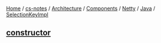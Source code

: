 [Home](https://mengxianbin.github.io) /
[cs-notes](https://mengxianbin.github.io/cs-notes/site) /
[Architecture](https://mengxianbin.github.io/cs-notes/site/Architecture) /
[Components](https://mengxianbin.github.io/cs-notes/site/Architecture/Components) /
[Netty](https://mengxianbin.github.io/cs-notes/site/Architecture/Components/Netty) /
[Java](https://mengxianbin.github.io/cs-notes/site/Architecture/Components/Netty/Java) /
[SelectionKeyImpl](https://mengxianbin.github.io/cs-notes/site/Architecture/Components/Netty/Java/SelectionKeyImpl)

## [constructor](https://mengxianbin.github.io/cs-notes/site/Architecture/Components/Netty/Java/SelectionKeyImpl/constructor)
